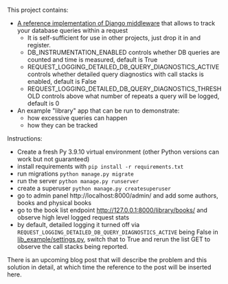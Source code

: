 This project contains:
* [A reference implementation of Django middleware](req_stats/middleware.py) that allows to track your database queries within a request
  * It is self-sufficient for use in other projects, just drop it in and register.  
  * DB_INSTRUMENTATION_ENABLED controls whether DB queries are counted and time is measured, default is True
  * REQUEST_LOGGING_DETAILED_DB_QUERY_DIAGNOSTICS_ACTIVE controls whether detailed query diagnostics with call stacks is enabled, default is False
  * REQUEST_LOGGING_DETAILED_DB_QUERY_DIAGNOSTICS_THRESHOLD controls above what number of repeats a query will be logged, default is 0
* An example "library" app that can be run to demonstrate:
  * how excessive queries can happen
  * how they can be tracked

Instructions:
* Create a fresh Py 3.9.10 virtual environment (other Python versions can work but not guaranteed)
* install requirements with `pip install -r requirements.txt`
* run migrations `python manage.py migrate`
* run the server `python manage.py runserver`
* create a superuser `python manage.py createsuperuser`
* go to admin panel http://localhost:8000/admin/ and add some authors, books and physical books
* go to the book list endpoint http://127.0.0.1:8000/library/books/ and observe high level logged request stats
* by default, detailed logging it turned off via `REQUEST_LOGGING_DETAILED_DB_QUERY_DIAGNOSTICS_ACTIVE` being False in [lib_example/settings.py](lib_example/settings.py), switch that to True and rerun the list GET to observe the call stacks being reported.

There is an upcoming blog post that will describe the problem and this solution in detail, at which time the reference to the post will be inserted here.

